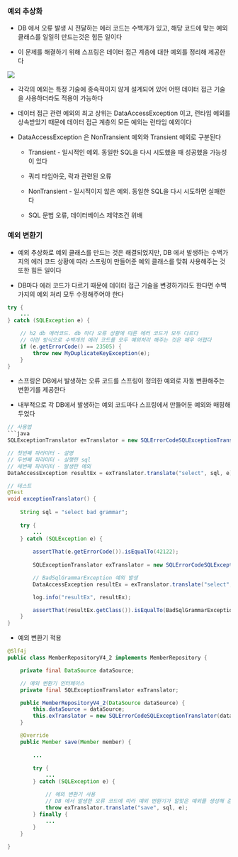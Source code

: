 ### 예외 추상화

* DB 에서 오류 발생 시 전달하는 에러 코드는 수백개가 있고, 해당 코드에 맞는 예외 클래스를 일일히 만드는것은 힘든 일이다 

* 이 문제를 해결하기 위해 스프링은 데이터 접근 계층에 대한 예외를 정리해 제공한다

<img src="https://github.com/user-attachments/assets/a69bfa16-4b08-466b-a679-d278c2e4ea38">

* 각각의 예외는 특정 기술에 종속적이지 않게 설계되어 있어 어떤 데이터 접근 기술을 사용하더라도 적용이 가능하다

* 데이터 접근 관련 예외의 최고 상위는 DataAccessException 이고, 런타임 예외를 상속받았기 때문에 데이터 접근 계층의 모든 예외는 런타임 예외이다

* DataAccessException 은 NonTransient 예외와 Transient 예외로 구분된다

    - Transient - 일시적인 예외. 동일한 SQL을 다시 시도했을 때 성공했을 가능성이 있다
    
    - 쿼리 타임아웃, 락과 관련된 오류

    - NonTransient - 일시적이지 않은 예외. 동일한 SQL을 다시 시도하면 실패한다

    - SQL 문법 오류, 데이터베이스 제약조건 위배


### 예외 변환기

* 예외 추상화로 예외 클래스를 만드는 것은 해결되었지만, DB 에서 발생하는 수백가지의 에러 코드 상황에 따라 스프링이 만들어준 예외 클래스를 맞춰 사용해주는 것 또한 힘든 일이다

* DB마다 에러 코드가 다르기 때문에 데이터 접근 기술을 변경하기라도 한다면 수백가지의 예외 처리 모두 수정해주어야 한다

```java
try {
    ...
} catch (SQLException e) {

    // h2 db 에러코드. db 마다 오류 상황에 따른 에러 코드가 모두 다르다
    // 이런 방식으로 수백개의 에러 코드를 모두 예외처리 해주는 것은 매우 어렵다
    if (e.getErrorCode() == 23505) {
        throw new MyDuplicateKeyException(e);
    }
} 
```

* 스프링은 DB에서 발생하는 오류 코드를 스프링이 정의한 예외로 자동 변환해주는 변환기를 제공한다

* 내부적으로 각 DB에서 발생하는 예외 코드마다 스프링에서 만들어둔 예외와 매핑해 두었다

```java
// 사용법
```java
SQLExceptionTranslator exTranslator = new SQLErrorCodeSQLExceptionTranslator(dataSource);

// 첫번째 파라미터 - 설명
// 두번째 파라미터 - 실행한 sql
// 세번째 파라미터 - 발생한 예외
DataAccessException resultEx = exTranslator.translate("select", sql, e);
```

```java
// 테스트
@Test
void exceptionTranslator() {
    
    String sql = "select bad grammar";
    
    try {
        ...
    } catch (SQLException e) {
    
        assertThat(e.getErrorCode()).isEqualTo(42122);
        
        SQLExceptionTranslator exTranslator = new SQLErrorCodeSQLExceptionTranslator(dataSource);

        // BadSqlGrammarException 예외 발생
        DataAccessException resultEx = exTranslator.translate("select", sql, e);

        log.info("resultEx", resultEx);

        assertThat(resultEx.getClass()).isEqualTo(BadSqlGrammarException.class);
    }
}
```

* 예외 변환기 적용

```java
@Slf4j
public class MemberRepositoryV4_2 implements MemberRepository {

    private final DataSource dataSource;

    // 예외 변환기 인터페이스
    private final SQLExceptionTranslator exTranslator;

    public MemberRepositoryV4_2(DataSource dataSource) {
        this.dataSource = dataSource;
        this.exTranslator = new SQLErrorCodeSQLExceptionTranslator(dataSource);
    }

    @Override
    public Member save(Member member) {
        
        ... 
        
        try {
            ...
        } catch (SQLException e) {

            // 예외 변환기 사용
            // DB 에서 발생한 오류 코드에 따라 예외 변환기가 알맞은 예외를 생성해 준다
            throw exTranslator.translate("save", sql, e);
        } finally {
            ...
        }
    }

}
```
